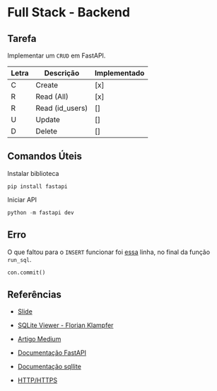 # Full Stack - Backend

## Tarefa

Implementar um `CRUD` em FastAPI.

| Letra | Descrição | Implementado |
| --- | --- | --- |
| C | Create | [x] |
| R | Read (All) | [x] |
| R | Read (id_users) | [] |
| U | Update | [] |
| D | Delete | [] |

## Comandos Úteis

Instalar biblioteca

```
pip install fastapi
```

Iniciar API

```python
python -m fastapi dev
```

## Erro

O que faltou para o `INSERT` funcionar foi [essa](./sqllite.py#L12) linha, no final da função `run_sql`.

```python
con.commit()
```

## Referências

- [Slide](https://www.canva.com/design/DAGlpCzcjpk/XaYBM2AEBjCus2TIBR9nVA/edit?utm_content=DAGlpCzcjpk&utm_campaign=designshare&utm_medium=link2&utm_source=sharebutton)

- [SQLite Viewer - Florian Klampfer](https://marketplace.visualstudio.com/items/?itemName=qwtel.sqlite-viewer)

- [Artigo Medium](https://medium.com/@guilhermehuther/back-end-basics-e9a2ed1f244a)

- [Documentação FastAPI](https://fastapi.tiangolo.com/)

- [Documentação sqllite](https://docs.python.org/3/library/sqlite3.html)

- [HTTP/HTTPS](http://developer.mozilla.org/pt-BR/docs/Web/HTTP)
